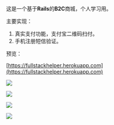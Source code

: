 这是一个基于**Rails**的**B2C**商城，个人学习用。

主要实现：

1. 真实支付功能，支付宝二维码扫付。
2. 手机注册短信验证。

预览：

[https://fullstackhelper.herokuapp.com](https://fullstackhelper.herokuapp.com)


![](http://bucket1.hongliang.fun/2017-10-24-122845.jpg)

![](http://bucket1.hongliang.fun/2017-10-24-122927.jpg)

![](http://bucket1.hongliang.fun/2017-10-24-123111.jpg)

![](http://bucket1.hongliang.fun/2017-10-24-123212.jpg)
